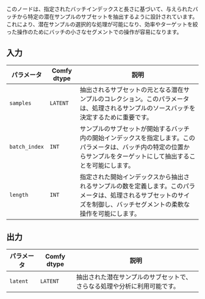 
このノードは、指定されたバッチインデックスと長さに基づいて、与えられたバッチから特定の潜在サンプルのサブセットを抽出するように設計されています。これにより、潜在サンプルの選択的な処理が可能になり、効率やターゲットを絞った操作のためにバッチの小さなセグメントでの操作が容易になります。

## 入力

| パラメータ     | Comfy dtype | 説明 |
|---------------|-------------|-------------|
| `samples`     | `LATENT`    | 抽出されるサブセットの元となる潜在サンプルのコレクション。このパラメータは、処理されるサンプルのソースバッチを決定するために重要です。 |
| `batch_index` | `INT`       | サンプルのサブセットが開始するバッチ内の開始インデックスを指定します。このパラメータは、バッチ内の特定の位置からサンプルをターゲットにして抽出することを可能にします。 |
| `length`      | `INT`       | 指定された開始インデックスから抽出されるサンプルの数を定義します。このパラメータは、処理されるサブセットのサイズを制御し、バッチセグメントの柔軟な操作を可能にします。 |

## 出力

| パラメータ | Comfy dtype | 説明 |
|-----------|-------------|-------------|
| `latent`  | `LATENT`    | 抽出された潜在サンプルのサブセットで、さらなる処理や分析に利用可能です。 |
